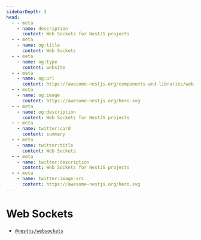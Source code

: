 ```yaml
---
sidebarDepth: 3
head:
  - - meta
    - name: description
      content: Web Sockets for NestJS projects
  - - meta
    - name: og:title
      content: Web Sockets
  - - meta
    - name: og:type
      content: website
  - - meta
    - name: og:url
      content: https://awesome-nestjs.org/components-and-libraries/web-sockets.html
  - - meta
    - name: og:image
      content: https://awesome-nestjs.org/hero.svg
  - - meta
    - name: og:description
      content: Web Sockets for NestJS projects
  - - meta
    - name: twitter:card
      content: summary
  - - meta
    - name: twitter:title
      content: Web Sockets
  - - meta
    - name: twitter:description
      content: Web Sockets for NestJS projects
  - - meta
    - name: twitter:image:src
      content: https://awesome-nestjs.org/hero.svg
---
```


# Web Sockets

- [`@nestjs/websockets`](https://docs.nestjs.com/websockets/gateways)
